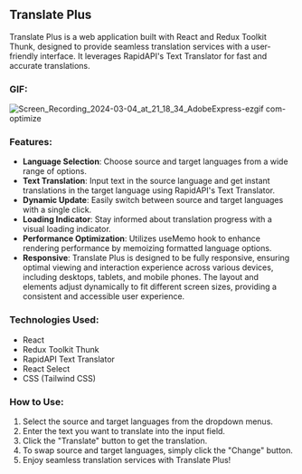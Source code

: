 ## Translate Plus

Translate Plus is a web application built with React and Redux Toolkit Thunk, designed to provide seamless translation services with a user-friendly interface. It leverages RapidAPI's Text Translator for fast and accurate translations.

### GIF:

![Screen_Recording_2024-03-04_at_21_18_34_AdobeExpress-ezgif com-optimize](https://github.com/tubayapa/Translate-App-Redux-Toolkit-Thunk/assets/147662888/29161597-7bc0-41f6-b755-4b6ad36cb5bf)


### Features:

- **Language Selection**: Choose source and target languages from a wide range of options.
- **Text Translation**: Input text in the source language and get instant translations in the target language using RapidAPI's Text Translator.
- **Dynamic Update**: Easily switch between source and target languages with a single click.
- **Loading Indicator**: Stay informed about translation progress with a visual loading indicator.
- **Performance Optimization**: Utilizes useMemo hook to enhance rendering performance by memoizing formatted language options.
- **Responsive**: Translate Plus is designed to be fully responsive, ensuring optimal viewing and interaction experience across various devices, including desktops, tablets, and mobile phones. The layout and elements adjust dynamically to fit different screen sizes, providing a consistent and accessible user experience.


### Technologies Used:

- React
- Redux Toolkit Thunk
- RapidAPI Text Translator
- React Select
- CSS (Tailwind CSS)

### How to Use:

1. Select the source and target languages from the dropdown menus.
2. Enter the text you want to translate into the input field.
3. Click the "Translate" button to get the translation.
4. To swap source and target languages, simply click the "Change" button.
5. Enjoy seamless translation services with Translate Plus!

